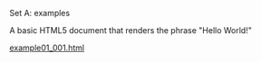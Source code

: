 Set A: examples

A basic HTML5 document that renders the phrase "Hello World!"

[example01_001.html](set_a/example01_001.html)
